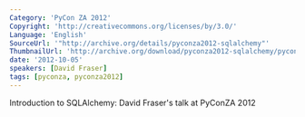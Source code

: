 ```yaml
---
Category: 'PyCon ZA 2012'
Copyright: 'http://creativecommons.org/licenses/by/3.0/'
Language: 'English'
SourceUrl: '"http://archive.org/details/pyconza2012-sqlalchemy"'
ThumbnailUrl: 'http://archive.org/download/pyconza2012-sqlalchemy/pyconza2012-sqlalchemy.thumbs/pyconza2012-sqlalchemy_000001.jpg'
date: '2012-10-05'
speakers: [David Fraser]
tags: [pyconza, pyconza2012]
---
```

Introduction to SQLAlchemy: David Fraser's talk at PyConZA 2012